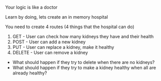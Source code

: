 Your logic is like a doctor

Learn by doing, lets create an in memory hospital

You need to create 4 routes (4 things that the hospital can do)

1. GET - User can check how many kidneys they have and their health
2. POST - User can add a new kidney
3. PUT - User can replace a kidney, make it healthy
4. DELETE - User can remove a kidney

-   What should happen if they try to delete when there are no kidneys?
-   What should happen if they try to make a kidney healthy when all are already healthy?
